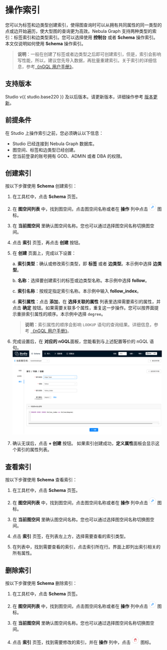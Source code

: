 # 操作索引

您可以为标签和边类型创建索引，使得图查询时可以从拥有共同属性的同一类型的点或边开始遍历，使大型图的查询更为高效。Nebula Graph 支持两种类型的索引：标签索引和边类型索引。您可以选择使用 **控制台** 或者 **Schema** 操作索引。本文仅说明如何使用 **Schema** 操作索引。

> **说明**：一般在创建了标签或者边类型之后即可创建索引，但是，索引会影响写性能，所以，建议您先导入数据，再批量重建索引。关于索引的详细信息，参考[《nGQL 用户手册》](https://docs.nebula-graph.com.cn/2.0.1/3.ngql-guide/14.native-index-statements/ "点击前往 Nebula Graph 网站")。

## 支持版本

Studio v{{ studio.base220 }} 及以后版本。请更新版本，详细操作参考 [版本更新](../about-studio/st-ug-check-updates.md)。

## 前提条件

在 Studio 上操作索引之前，您必须确认以下信息：

- Studio 已经连接到 Nebula Graph 数据库。
- 图空间、标签和边类型已经创建。
- 您当前登录的账号拥有 GOD、ADMIN 或者 DBA 的权限。

## 创建索引

按以下步骤使用 **Schema** 创建索引：

1. 在工具栏中，点击 **Schema** 页签。

2. 在 **图空间列表** 中，找到图空间，点击图空间名称或者在 **操作** 列中点击 ![表示设置的图标](../figs/st-ug-018.png "设置") 图标。

3. 在 **当前图空间** 里确认图空间名称。您也可以通过选择图空间名称切换图空间。

4. 点击 **索引** 页签，再点击 **创建** 按钮。

5. 在 **创建** 页面上，完成以下设置：

   a. **索引类型**：确认或修改索引类型，即 **标签** 或者 **边类型**。本示例中选择 **边类型**。

   b. **名称**：选择要创建索引的标签或边类型名称。本示例中选择 **follow**。

   c. **索引名称**：按规定指定索引名称。本示例中输入 **follow_index**。

   d. **索引属性**：点击 **添加**，在 **选择关联的属性** 列表里选择需要索引的属性，并点击 **确定** 按钮。如果需要关联多个属性，重复这一步操作。您可以按界面提示重排索引属性的顺序。本示例中选择 `degree`。
   > **说明**：索引属性的顺序会影响 `LOOKUP` 语句的查询结果。详细信息，参考 [《nGQL 用户手册》](https://docs.nebula-graph.com.cn/2.0.1/3.ngql-guide/7.general-query-statements/5.lookup/ "点击前往 Nebula Graph 网站")。

6. 完成设置后，在 **对应的 nGQL**面板，您能看到与上述配置等价的 nGQL 语句。  
![为边类型 action 创建索引](../figs/st-ug-023-1.png "创建索引")

7. 确认无误后，点击 **+ 创建** 按钮。
   如果索引创建成功，**定义属性**面板会显示这个索引的属性列表。

## 查看索引

按以下步骤使用 **Schema** 查看索引：

1. 在工具栏中，点击 **Schema** 页签。

2. 在 **图空间列表** 中，找到图空间，点击图空间名称或者在 **操作** 列中点击 ![表示设置的图标](../figs/st-ug-018.png "设置") 图标。

3. 在 **当前图空间** 里确认图空间名称。您也可以通过选择图空间名称切换图空间。

4. 点击 **索引** 页签，在列表左上方，选择需要查看的索引类型。

5. 在列表中，找到需要查看的索引，点击索引所在行。界面上即列出索引相关的所有属性。

## 删除索引

按以下步骤使用 **Schema** 删除索引：

1. 在工具栏中，点击 **Schema** 页签。

2. 在 **图空间列表** 中，找到图空间，点击图空间名称或者在 **操作** 列中点击 ![表示设置的图标](../figs/st-ug-018.png "设置") 图标。

3. 在 **当前图空间** 里确认图空间名称。您也可以通过选择图空间名称切换图空间。

4. 点击 **索引** 页签，找到需要修改的索引，并在 **操作** 列中，点击 ![表示删除的图标](../figs/st-ug-017.png "删除") 图标。
